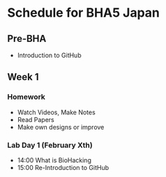 # Schedule for BHA5 Japan

## Pre-BHA
- Introduction to GitHub

## Week 1

### Homework
- Watch Videos, Make Notes
- Read Papers
- Make own designs or improve

### Lab Day 1 (February Xth)
- 14:00 What is BioHacking
- 15:00 Re-Introduction to GitHub
